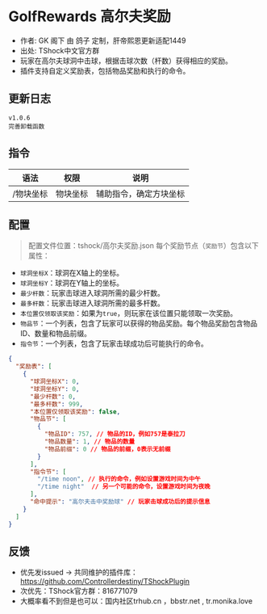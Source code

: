 # GolfRewards 高尔夫奖励

- 作者: GK 阁下 由 鸽子 定制，肝帝熙恩更新适配1449
- 出处: TShock中文官方群
- 玩家在高尔夫球洞中击球，根据击球次数（杆数）获得相应的奖励。
- 插件支持自定义奖励表，包括物品奖励和执行的命令。

## 更新日志

```
v1.0.6
完善卸载函数
```

## 指令

| 语法           |        权限         |   说明   |
| -------------- | :-----------------: | :------: |
| /物块坐标 | 物块坐标   | 辅助指令，确定方块坐标|

## 配置
> 配置文件位置：tshock/高尔夫奖励.json
每个奖励节点（`奖励节`）包含以下属性：

- `球洞坐标X`：球洞在X轴上的坐标。
- `球洞坐标Y`：球洞在Y轴上的坐标。
- `最少杆数`：玩家击球进入球洞所需的最少杆数。
- `最多杆数`：玩家击球进入球洞所需的最多杆数。
- `本位置仅领取该奖励`：如果为`true`，则玩家在该位置只能领取一次奖励。
- `物品节`：一个列表，包含了玩家可以获得的物品奖励。每个物品奖励包含物品ID、数量和物品前缀。
- `指令节`：一个列表，包含了玩家击球成功后可能执行的命令。

```json
{
  "奖励表": [
    {
      "球洞坐标X": 0,
      "球洞坐标Y": 0,
      "最少杆数": 0,
      "最多杆数": 999,
      "本位置仅领取该奖励": false,
      "物品节": [
        {
          "物品ID": 757, // 物品的ID，例如757是泰拉刀
          "物品数量": 1, // 物品的数量
          "物品前缀": 0 // 物品的前缀，0表示无前缀
        }
      ],
      "指令节": [
        "/time noon", // 执行的命令，例如设置游戏时间为中午
        "/time night"  // 另一个可能的命令，设置游戏时间为夜晚
      ],
      "命中提示": "高尔夫击中奖励球" // 玩家击球成功后的提示信息
    }
  ]
}
```
## 反馈
- 优先发issued -> 共同维护的插件库：https://github.com/Controllerdestiny/TShockPlugin
- 次优先：TShock官方群：816771079
- 大概率看不到但是也可以：国内社区trhub.cn ，bbstr.net , tr.monika.love

